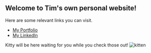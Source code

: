 ## Welcome to Tim's own personal website!


Here are some relevant links you can visit.

* [My Portfolio](https://tacascer.github.io/portfolio)
* [My LinkedIn](https://www.linkedin.com/in/timtran2018/)

Kitty will be here waiting for you while you check those out!
![kitten](https://i.imgur.com/5urMfuf.jpg "kitten")
